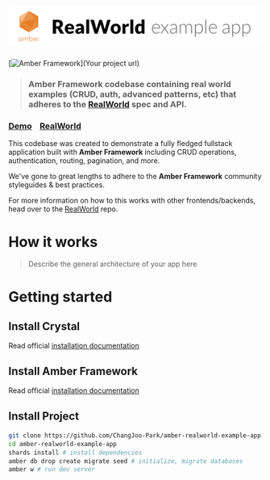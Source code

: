 # ![RealWorld Example App](logo.png)

[![Amber Framework](https://img.shields.io/badge/using-amber%20framework-orange.svg)](Your project url)

> ### Amber Framework codebase containing real world examples (CRUD, auth, advanced patterns, etc) that adheres to the [RealWorld](https://github.com/gothinkster/realworld) spec and API.

### [Demo](https://github.com/gothinkster/realworld)&nbsp;&nbsp;&nbsp;&nbsp;[RealWorld](https://github.com/gothinkster/realworld)


This codebase was created to demonstrate a fully fledged fullstack application built with **Amber Framework** including CRUD operations, authentication, routing, pagination, and more.

We've gone to great lengths to adhere to the **Amber Framework** community styleguides & best practices.

For more information on how to this works with other frontends/backends, head over to the [RealWorld](https://github.com/gothinkster/realworld) repo.


# How it works

> Describe the general architecture of your app here

# Getting started

## Install Crystal

Read official [installation documentation](https://crystal-lang.org/docs/installation/)

## Install Amber Framework

Read official [installation documentation](https://amberframework.org/guides/getting-started/Installation/README.md#installation)

## Install Project

```bash
git clone https://github.com/ChangJoo-Park/amber-realworld-example-app
cd amber-realworld-example-app
shards install # install dependencies
amber db drop create migrate seed # initialize, migrate databases
amber w # run dev server
```
